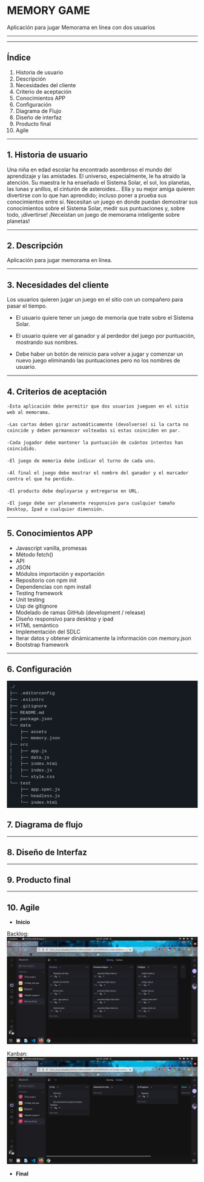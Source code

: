 # MEMORY GAME

Aplicación para jugar Memorama en línea con dos usuarios

---

---

## **Índice**

1. Historia de usuario
2. Descripción
3. Necesidades del cliente
4. Criterio de aceptación
5. Conocimientos APP
6. Configuración
7. Diagrama de Flujo
8. Diseño de interfaz
9. Producto final
10. Agile

---

## **1. Historia de usuario**

Una niña en edad escolar ha encontrado asombroso el mundo del aprendizaje y las amistades. El universo, especialmente, le ha atraído la atención. Su maestra le ha enseñado el Sistema Solar, el sol, los planetas, las lunas y anillos, el cinturón de asteroides... Ella y su mejor amiga quieren divertirse con lo que han aprendido; incluso poner a prueba sus conocimientos entre sí. Necesitan un juego en donde puedan demostrar sus conocimientos sobre el Sistema Solar, medir sus puntuaciones y, sobre todo, ¡divertirse! ¡Neceistan un juego de memorama inteligente sobre planetas!

---

## **2. Descripción**

Aplicación para jugar memorama en línea.

---

## **3. Necesidades del cliente**

Los usuarios quieren jugar un juego en el sitio con un compañero para pasar el tiempo.

- El usuario quiere tener un juego de memoria que trate sobre el Sistema Solar.

- El usuario quiere ver al ganador y al perdedor del juego por puntuación, mostrando sus nombres.

- Debe haber un botón de reinicio para volver a jugar y comenzar un nuevo juego eliminando las puntuaciones pero no los nombres de usuario.

---

## **4. Criterios de aceptación**

    -Esta aplicación debe permitir que dos usuarios jueguen en el sitio web al memorama.

    -Las cartas deben girar automáticamente (devolverse) si la carta no coincide y deben permanecer volteadas si estas coinciden en par.

    -Cada jugador debe mantener la puntuación de cuántos intentos han coincidido.

    -El juego de memoria debe indicar el turno de cada uno.

    -Al final el juego debe mostrar el nombre del ganador y el marcador contra el que ha perdido.

    -El producto debe deployarse y entregarse en URL.

    -El juego debe ser plenamente responsivo para cualquier tamaño Desktop, Ipad o cualquier dimensión.

---

## **5. Conocimientos APP**

- Javascript vanilla, promesas
- Método fetch()
- API
- JSON
- Módulos importación y exportación
- Repositorio con npm init
- Dependencias con npm install
- Testing framework
- Unit testing
- Usp de gitignore
- Modelado de ramas GitHub (development / release)
- Diseño responsivo para desktop y ipad
- HTML semántico
- Implementación del SDLC
- Iterar datos y obtener dinámicamente la información con memory.json
- Bootstrap framework

---

## **6. Configuración**

![Configuración](https://raw.githubusercontent.com/Elibabah/Memory-Game/development/data/assets/config.png)

## **7. Diagrama de flujo**

---

## **8. Diseño de Interfaz**

---

## **9. Producto final**

---

## **10. Agile**

- **Inicio**

Backlog:
![backlog1](https://raw.githubusercontent.com/Elibabah/Memory-Game/development/data/assets/kanban1.png)

Kanban:
![kanban1](https://raw.githubusercontent.com/Elibabah/Memory-Game/development/data/assets/kanban2.png)

- **Final**
